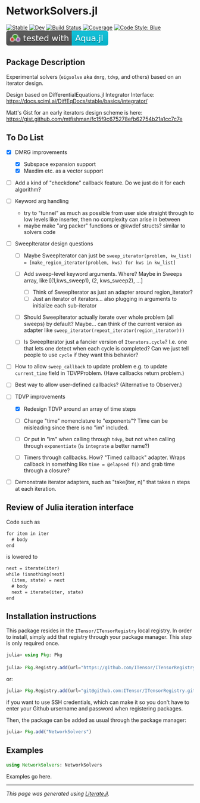 # NetworkSolvers.jl

[![Stable](https://img.shields.io/badge/docs-stable-blue.svg)](https://ITensor.github.io/NetworkSolvers.jl/stable/)
[![Dev](https://img.shields.io/badge/docs-dev-blue.svg)](https://ITensor.github.io/NetworkSolvers.jl/dev/)
[![Build Status](https://github.com/ITensor/NetworkSolvers.jl/actions/workflows/Tests.yml/badge.svg?branch=main)](https://github.com/ITensor/NetworkSolvers.jl/actions/workflows/Tests.yml?query=branch%3Amain)
[![Coverage](https://codecov.io/gh/ITensor/NetworkSolvers.jl/branch/main/graph/badge.svg)](https://codecov.io/gh/ITensor/NetworkSolvers.jl)
[![Code Style: Blue](https://img.shields.io/badge/code%20style-blue-4495d1.svg)](https://github.com/invenia/BlueStyle)
[![Aqua](https://raw.githubusercontent.com/JuliaTesting/Aqua.jl/master/badge.svg)](https://github.com/JuliaTesting/Aqua.jl)

## Package Description

Experimental solvers (`eigsolve` aka `dmrg`, `tdvp`, and others) based on an iterator design.

Design based on DifferentialEquations.jl Integrator Interface:
https://docs.sciml.ai/DiffEqDocs/stable/basics/integrator/

Matt's Gist for an early iterators design scheme is here:
https://gist.github.com/mtfishman/fc15f9c675278efb62754b21a1cc7c7e

## To Do List

- [X] DMRG improvements
    - [X] Subspace expansion support
    - [X] Maxdim etc. as a vector support

- [ ] Add a kind of "checkdone" callback feature. Do we just do it 
    for each algorithm?

- [ ] Keyword arg handling
    - try to "tunnel" as much as possible from user side straight through
      to low levels like inserter, then no complexity can arise in between
    - maybe make "arg packer" functions or @kwdef structs? similar to solvers code

- [ ] SweepIterator design questions

    - [ ] Maybe SweepIterator can just be
        `sweep_iterator(problem, kw_list) = [make_region_iterator(problem, kws) for kws in kw_list]`

    - [ ] Add sweep-level keyword arguments. 
        Where?
        Maybe in Sweeps array, like [(1,kws_sweep1), (2, kws_sweep2), ...]
        - [ ] Think of SweepIterator as just an adapter around region_iterator?
        - [ ] Just an iterator of iterators... also plugging in arguments
            to initialize each sub-iterator

    - [ ] Should SweepIterator actually iterate over whole problem (all sweeps)
        by default?
        Maybe... can think of the current version as adapter like
        `sweep_iterator(repeat_iterator(region_iterator)))`

    - [ ] Is SweepIterator just a fancier version of `Iterators.cycle`?
        I.e. one that lets one detect when each cycle is completed?
        Can we just tell people to use `cycle` if they want this behavior?

- [ ] How to allow `sweep_callback` to update problem
      e.g. to update `current_time` field in TDVPProblem.
      (Have callbacks return problem.)

- [ ] Best way to allow user-defined callbacks? (Alternative to Observer.)

- [ ] TDVP improvements

  - [X] Redesign TDVP around an array of time steps

  - [ ] Change "time" nomenclature to "exponents"? 
    Time can be misleading since there is no "im" included.

  - [ ] Or put in "im" when calling through `tdvp`, but
        not when calling through `exponentiate` (is `integrate` a better name?)

  - [ ] Timers through callbacks. How?
        "Timed callback" adapter. Wraps callback in something like `time = @elapsed f()` 
        and grab time through a closure?

- [ ] Demonstrate iterator adapters, such as "take(iter, n)" that takes
      n steps at each iteration.

## Review of Julia iteration interface

Code such as

```
for item in iter
  # body
end
```

is lowered to

```
next = iterate(iter)
while !isnothing(next)
  (item, state) = next
  # body
  next = iterate(iter, state)
end
```


## Installation instructions

This package resides in the `ITensor/ITensorRegistry` local registry.
In order to install, simply add that registry through your package manager.
This step is only required once.
```julia
julia> using Pkg: Pkg

julia> Pkg.Registry.add(url="https://github.com/ITensor/ITensorRegistry")
```
or:
```julia
julia> Pkg.Registry.add(url="git@github.com:ITensor/ITensorRegistry.git")
```
if you want to use SSH credentials, which can make it so you don't have to enter your Github ursername and password when registering packages.

Then, the package can be added as usual through the package manager:

```julia
julia> Pkg.add("NetworkSolvers")
```

## Examples

````julia
using NetworkSolvers: NetworkSolvers
````

Examples go here.

---

*This page was generated using [Literate.jl](https://github.com/fredrikekre/Literate.jl).*

